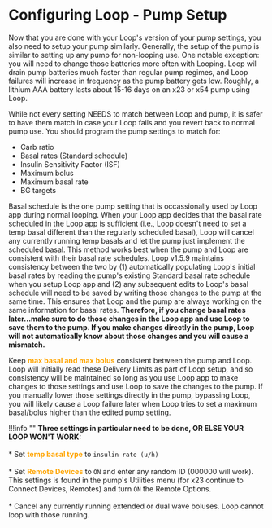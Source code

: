 # Configuring Loop - Pump Setup

Now that you are done with your Loop's version of your pump settings, you also need to setup your pump similarly.  Generally, the setup of the pump is similar to setting up any pump for non-looping use.  One notable exception: you will need to change those batteries more often with Looping.  Loop will drain pump batteries much faster than regular pump regimes, and Loop failures will increase in frequency as the pump battery gets low.  Roughly, a lithium AAA battery lasts about 15-16 days on an x23 or x54 pump using Loop.

While not every setting NEEDS to match between Loop and pump, it is safer to have them match in case your Loop fails and you revert back to normal pump use.  You should program the pump settings to match for:

* Carb ratio
* Basal rates (Standard schedule)
* Insulin Sensitivity Factor (ISF)
* Maximum bolus
* Maximum basal rate
* BG targets

Basal schedule is the one pump setting that is occassionally used by Loop app during normal looping.  When your Loop app decides that the basal rate scheduled in the Loop app is sufficient (i.e., Loop doesn't need to set a temp basal different than the regularly scheduled basal), Loop will cancel any currently running temp basals and let the pump just implement the scheduled basal.  This method works best when the pump and Loop are consistent with their basal rate schedules.  Loop v1.5.9 maintains consistency between the two by (1) automatically populating Loop's initial basal rates by reading the pump's existing Standard basal rate schedule when you setup Loop app and (2) any subsequent edits to Loop's basal schedule will need to be saved by writing those changes to the pump at the same time.  This ensures that Loop and the pump are always working on the same information for basal rates.  **Therefore, if you change basal rates later...make sure to do those changes in the Loop app and use Loop to save them to the pump.  If you make changes directly in the pump, Loop will not automatically know about those changes and you will cause a mismatch.**

Keep **<font color="orange">max basal and max bolus</font>** consistent between the pump and Loop.  Loop will initially read these Delivery Limits as part of Loop setup, and so consistency will be maintained so long as you use Loop app to make changes to those settings and use Loop to save the changes to the pump.  If you manually lower those settings directly in the pump, bypassing Loop, you will likely cause a Loop failure later when Loop tries to set a maximum basal/bolus higher than the edited pump setting.


!!!info ""
    **Three settings in particular need to be done, OR ELSE YOUR LOOP WON'T WORK:**</br></br>
        * Set **<font color="orange">temp basal type</font>** to `insulin rate (u/h)`</br></br>
        * Set **<font color="orange">Remote Devices</font>** to `ON` and enter any random ID (000000 will work). This settings is found in the pump's Utilities menu (for x23 continue to Connect Devices, Remotes) and turn `ON` the Remote Options.</br></br>
        * Cancel any currently running extended or dual wave boluses.  Loop cannot loop with those running.</br>




